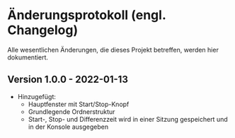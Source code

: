 # Änderungsprotokoll (engl. Changelog)

Alle wesentlichen Änderungen, die dieses
Projekt betreffen, werden hier dokumentiert.

<!-- Untereinheiten: Entfernt, Hinzugefügt, Geändert, Korrigiert,
	Sicherheit, Bald veraltet, Soll kommen:
 -->

## Version 1.0.0 - 2022-01-13
* Hinzugefügt:
	* Hauptfenster mit Start/Stop-Knopf
	* Grundlegende Ordnerstruktur
	* Start-, Stop- und Differenzzeit wird 
	in einer Sitzung 
	gespeichert und in der Konsole ausgegeben
